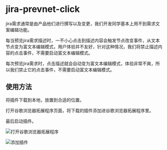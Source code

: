 # jira-prevnet-click

jira需求通常是由产品他们进行撰写以及变更，我们开发同学基本上用不到需求文案编辑功能。

每当预览jira需求描述时，一不小心点击到描述内容会触发节点改变事件，从文本节点变为富文本编辑模式，用户体验并不友好，针对这种情况，我们将禁止描述内容的点击事件，不需要启动富文本编辑模式。

每次预览jira需求时，点击描述就会自动变为富文本编辑模式，体验非常不爽，所以我们禁止它的点击事件，不需要启动富文本编辑模式。


## 使用方法

将插件下载到本地，放置到合适的位置。

打开谷歌浏览器拓展程序页面，将下载的插件添加进谷歌浏览器拓展程序里。

最后启动插件。

![打开谷歌浏览器拓展程序](https://github.com/jianpiao/jira-prevnet-click/blob/main/images/open.png?raw=true)

![添加插件](https://github.com/jianpiao/jira-prevnet-click/blob/main/images/extensions.png?raw=true)
